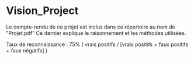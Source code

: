 # Vision_Project

Le compte-rendu de ce projet est inclus dans ce répertoire au nom de "Projet.pdf"
Ce dernier explique le raisonnement et les méthodes utilisées.

Taux de reconnaissance : 75%
( vrais positifs / [vrais positifs + faux positifs + faux négatifs] )
